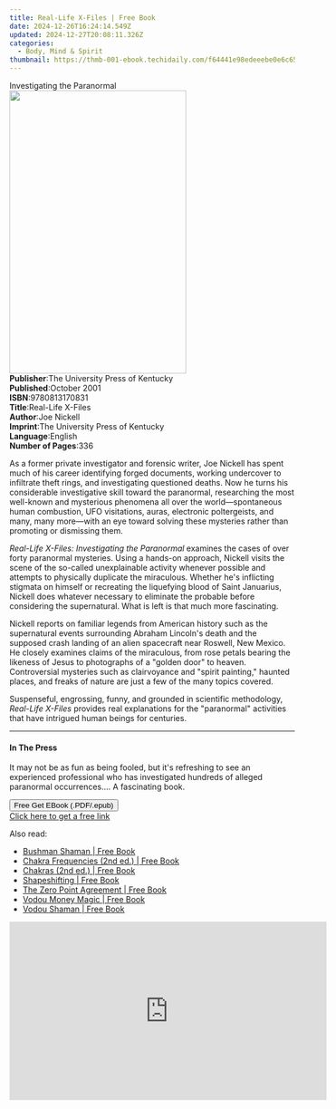 ```yaml
---
title: Real-Life X-Files | Free Book
date: 2024-12-26T16:24:14.549Z
updated: 2024-12-27T20:08:11.326Z
categories:
  - Body, Mind & Spirit
thumbnail: https://thmb-001-ebook.techidaily.com/f64441e98edeeebe0e6c658201c84770c429b70c885ed4519ae0a6aec9dd3ad7.jpg
---
```

<main id="book-container">
  <div class="flex flex-col">
    <div class="book-brief flex-1 py-6 px-4 sm:p-6 md:py-10 md:px-8">
      <!-- brief-->
      <div class="book-brief-main">Investigating the Paranormal</div>
    </div>
    <div
      class="book-meta-info flex-1 grid gap-4 col-start-1 col-end-3 row-start-1 sm:mb-6 sm:grid-cols-4 lg:gap-6 lg:col-start-2 lg:row-end-6 lg:row-span-6 lg:mb-0"
    >
      <div
        class="book-meta-info-left place-content-center mt-4 p-4 text-sm leading-6 col-start-2 col-span-2 dark:text-slate-400"
      >
        <img
          class="w-full h-500 object-cover rounded-lg sm:h-255 sm:col-span-2 lg:col-span-full"
          src="https://img-001-ebook.techidaily.com/7dec7093e2d8ff304aed4ec302a038f06d0e5fce4a2e33b3584dc0d3e49162ca.jpg"
          alt=""
          width="312"
          height="500"
        />
      </div>
      <div
        class="book-meta-info-right mt-2 col-start-1 row-start-2 col-span-3 self-center"
      >
        <!-- meta data  -->
        <div class="flex flex-col px-4 md:px-8">
          <div class="flex-1">
            <strong>Publisher</strong>:<span class="px-2"
              >The University Press of Kentucky</span
            >
          </div>
          <div class="flex-1">
            <strong>Published</strong>:<span class="px-2">October 2001</span>
          </div>
          <div class="flex-1">
            <strong>ISBN</strong>:<span class="px-2">9780813170831</span>
          </div>
          <div class="flex-1">
            <strong>Title</strong>:<span class="px-2">Real-Life X-Files</span>
          </div>
          <div class="flex-1">
            <strong>Author</strong>:<span class="px-2">Joe Nickell</span>
          </div>
          <div class="flex-1">
            <strong>Imprint</strong>:<span class="px-2"
              >The University Press of Kentucky</span
            >
          </div>
          <div class="flex-1">
            <strong>Language</strong>:<span class="px-2">English</span>
          </div>
          <div class="flex-1">
            <strong>Number of Pages</strong>:<span class="px-2">336</span>
          </div>
        </div>
      </div>
    </div>
    <div class="book-description flex-1 py-6 px-4 sm:p-6 md:py-10 md:px-8">
      <div class="book-description-main">
        <div accordion-content="" id="description">
          <p>
            As a former private investigator and forensic writer, Joe Nickell
            has spent much of his career identifying forged documents, working
            undercover to infiltrate theft rings, and investigating questioned
            deaths. Now he turns his considerable investigative skill toward the
            paranormal, researching the most well-known and mysterious phenomena
            all over the world—spontaneous human combustion, UFO visitations,
            auras, electronic poltergeists, and many, many more—with an eye
            toward solving these mysteries rather than promoting or dismissing
            them.
          </p>
          <p>
            <i>Real-Life X-Files: Investigating the Paranormal </i>examines the
            cases of over forty paranormal mysteries. Using a hands-on approach,
            Nickell visits the scene of the so-called unexplainable activity
            whenever possible and attempts to physically duplicate the
            miraculous. Whether he's inflicting stigmata on himself or
            recreating the liquefying blood of Saint Januarius, Nickell does
            whatever necessary to eliminate the probable before considering the
            supernatural. What is left is that much more fascinating.
          </p>
          <p>
            Nickell reports on familiar legends from American history such as
            the supernatural events surrounding Abraham Lincoln's death and the
            supposed crash landing of an alien spacecraft near Roswell, New
            Mexico. He closely examines claims of the miraculous, from rose
            petals bearing the likeness of Jesus to photographs of a "golden
            door" to heaven. Controversial mysteries such as clairvoyance and
            "spirit painting," haunted places, and freaks of nature are just a
            few of the many topics covered.
          </p>
          <p>
            Suspenseful, engrossing, funny, and grounded in scientific
            methodology, <i>Real-Life X-Files</i> provides real explanations for
            the "paranormal" activities that have intrigued human beings for
            centuries.
          </p>
        </div>
        <div class="accordion-fader"></div>
      </div>
    </div>
    <div class="book-excerpts flex-1 py-6 px-4 sm:p-6 md:py-10 md:px-8">
      <!-- excerpts-->
      <div class="book-excerpts-main">
        <hr />
        <h4 class="placeholder placeholder-heading">
          <span>In The Press</span>
        </h4>
        <p></p>
        <p>
          It may not be as fun as being fooled, but it's refreshing to see an
          experienced professional who has investigated hundreds of alleged
          paranormal occurrences.... A fascinating book.
        </p>
        <p></p>
      </div>
    </div>
    <div
      class="book-about-author flex-1 py-6 px-4 sm:p-6 md:py-10 md:px-8"
    ></div>
    <div class="book-free-get flex-1 py-6 px-4 sm:p-6 md:py-10 md:px-8">
      <button
        id="btn-free-get"
        class="bg-blue-500 hover:bg-blue-700 text-white font-bold py-2 px-4 rounded"
      >
        Free Get EBook (.PDF/.epub)
      </button>
      <div id="countdown-display" class="px-2 text-lg mt-2"></div>
      <a
        id="free-link"
        class="hidden bg-blue-500 hover:bg-blue-700 text-white font-bold py-2 px-4 rounded"
        href="https://www.ebooks.com/en-us/book/820209/real-life-x-files/joe-nickell/"
        target="_blank"
        >Click here to get a free link</a
      >
    </div>
    <script>
      let countdownTime = 0;
      let countdownInterval = null;
      document
        .getElementById('btn-free-get')
        .addEventListener('click', startCountdown);
      function startCountdown() {
        countdownTime = new Date().getTime() + 60000 * 3;
        countdownInterval = setInterval(updateCountdown, 1000);
        document.getElementById('btn-free-get').disabled = true;
        document
          .getElementById('btn-free-get')
          .classList.add('bg-gray-500', 'cursor-not-allowed');
      }
      function updateCountdown() {
        let currentTime = new Date().getTime();
        let timeLeft = countdownTime - currentTime;
        let secondsLeft = Math.floor(timeLeft / 1000);
        document.getElementById('countdown-display').innerHTML =
          `Remaining time: ${secondsLeft} seconds.`;
        if (secondsLeft <= 0) {
          clearInterval(countdownInterval);
          document.getElementById('btn-free-get').classList.add('hidden');
          document.getElementById('free-link').classList.remove('hidden');
          document.getElementById('countdown-display').innerHTML = '';
        }
      }
    </script>
  </div>
</main>

<ins class="adsbygoogle"
      style="display:block"
      data-ad-client="ca-pub-7571918770474297"
      data-ad-slot="8358498916"
      data-ad-format="auto"
      data-full-width-responsive="true"></ins>
    

<span class="atpl-alsoreadstyle">Also read:</span>
<div><ul>
<li><a href="https://novels-ebooks.techidaily.com/95782644-9781594776205-bushman-shaman/"><u>Bushman Shaman | Free Book</u></a></li>
<li><a href="https://novels-ebooks.techidaily.com/95782642-9781594779497-chakra-frequencies-2nd-ed/"><u>Chakra Frequencies (2nd ed.) | Free Book</u></a></li>
<li><a href="https://novels-ebooks.techidaily.com/95782643-9781594779091-chakras-2nd-ed/"><u>Chakras (2nd ed.) | Free Book</u></a></li>
<li><a href="https://novels-ebooks.techidaily.com/95782653-9781594778698-shapeshifting/"><u>Shapeshifting | Free Book</u></a></li>
<li><a href="https://novels-ebooks.techidaily.com/95782648-9781620551783-the-zero-point-agreement/"><u>The Zero Point Agreement | Free Book</u></a></li>
<li><a href="https://novels-ebooks.techidaily.com/95782647-9781594779589-vodou-money-magic/"><u>Vodou Money Magic | Free Book</u></a></li>
<li><a href="https://novels-ebooks.techidaily.com/95782646-9781594776649-vodou-shaman/"><u>Vodou Shaman | Free Book</u></a></li>
</ul></div>

<!-- affiliate ads begin -->
<iframe width="560" height="315" src="https://www.youtube.com/embed/aoMiYpYiFZs?si=qvYvGytDD17fvSXO" title="YouTube video player" frameborder="0" allow="accelerometer; autoplay; clipboard-write; encrypted-media; gyroscope; picture-in-picture; web-share" referrerpolicy="strict-origin-when-cross-origin" allowfullscreen></iframe>
<!-- affiliate ads end -->

